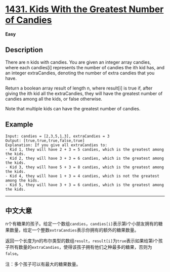 # [1431. Kids With the Greatest Number of Candies](https://leetcode.com/problems/kids-with-the-greatest-number-of-candies/)

**Easy**

## Description

There are n kids with candies. You are given an integer array candies, where each candies[i] represents the number of candies the ith kid has, and an integer extraCandies, denoting the number of extra candies that you have.

Return a boolean array result of length n, where result[i] is true if, after giving the ith kid all the extraCandies, they will have the greatest number of candies among all the kids, or false otherwise.

Note that multiple kids can have the greatest number of candies.

## Example

```shell
Input: candies = [2,3,5,1,3], extraCandies = 3
Output: [true,true,true,false,true] 
Explanation: If you give all extraCandies to:
- Kid 1, they will have 2 + 3 = 5 candies, which is the greatest among the kids.
- Kid 2, they will have 3 + 3 = 6 candies, which is the greatest among the kids.
- Kid 3, they will have 5 + 3 = 8 candies, which is the greatest among the kids.
- Kid 4, they will have 1 + 3 = 4 candies, which is not the greatest among the kids.
- Kid 5, they will have 3 + 3 = 6 candies, which is the greatest among the kids.
```

---

## 中文大意

n个有糖果的孩子。给定一个数组`candies`，`candies[i]`表示第i个小朋友拥有的糖果数量，给定一个整数`extraCandies`表示你拥有的额外的糖果数量。

返回一个长度为n的布尔类型的数组`result`，`result[i]`为`true`表示如果给第i个孩子所有数量的`extraCandies`，使得该孩子拥有他们之种最多的糖果，否则为`false`。

注：多个孩子可以有最大的糖果数量。
